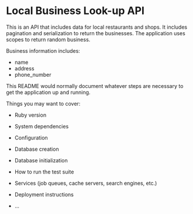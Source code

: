 # Local Business Look-up API

This is an API that includes data for local restaurants and shops. It includes pagination and serialization to return the businesses. The application uses scopes to return random business.


Business information includes:
* name
* address
* phone_number



This README would normally document whatever steps are necessary to get the
application up and running.

Things you may want to cover:

* Ruby version

* System dependencies

* Configuration

* Database creation

* Database initialization

* How to run the test suite

* Services (job queues, cache servers, search engines, etc.)

* Deployment instructions

* ...
